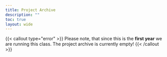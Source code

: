 ```yaml
---
title: Project Archive
description: ""
toc: true
layout: wide
---
```


{{< callout type="error" >}}
  Please note, that since this is the **first year** we are running this class. The project archive is currently empty! 
{{< /callout >}}


